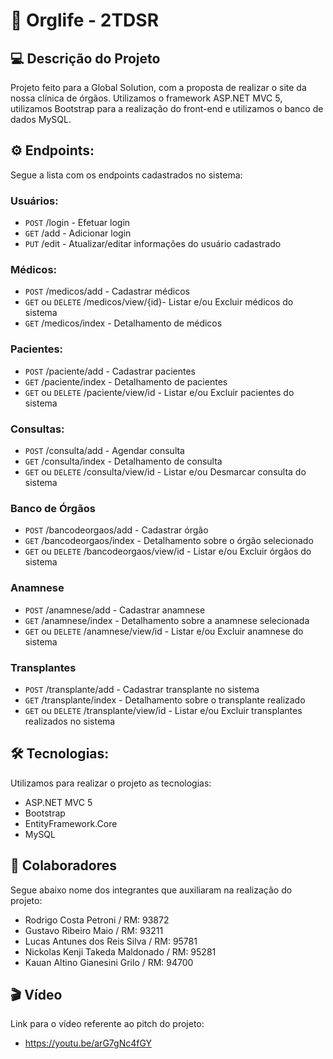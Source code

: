 #  🥼 **Orglife - 2TDSR**

## 💻 Descrição do Projeto
Projeto feito para a Global Solution, com a proposta de realizar o site da nossa clínica de órgãos. Utilizamos o framework ASP.NET MVC 5, utilizamos Bootstrap para a realização do front-end e utilizamos o banco de dados MySQL.

## ⚙️ Endpoints:
Segue a lista com os endpoints cadastrados no sistema:
### Usuários:
* `POST`  /login - Efetuar login
* `GET` /add - Adicionar login
* `PUT` /edit - Atualizar/editar informações do usuário cadastrado
### Médicos:
* `POST` /medicos/add - Cadastrar médicos
* `GET` ou `DELETE` /medicos/view/{id}- Listar e/ou Excluir médicos do sistema
* `GET` /medicos/index - Detalhamento de médicos
### Pacientes:
* `POST` /paciente/add - Cadastrar pacientes
* `GET` /paciente/index - Detalhamento de pacientes
* `GET` ou `DELETE` /paciente/view/id - Listar e/ou Excluir pacientes do sistema
### Consultas:
* `POST` /consulta/add - Agendar consulta
* `GET` /consulta/index - Detalhamento de consulta
* `GET` ou `DELETE` /consulta/view/id - Listar e/ou Desmarcar consulta do sistema
### Banco de Órgãos
* `POST` /bancodeorgaos/add - Cadastrar órgão
* `GET` /bancodeorgaos/index - Detalhamento sobre o órgão selecionado
* `GET` ou `DELETE` /bancodeorgaos/view/id - Listar e/ou Excluir órgãos do sistema
### Anamnese
* `POST` /anamnese/add - Cadastrar anamnese
* `GET` /anamnese/index - Detalhamento sobre a anamnese selecionada
* `GET` ou `DELETE` /anamnese/view/id - Listar e/ou Excluir anamnese do sistema
### Transplantes
* `POST` /transplante/add - Cadastrar transplante no sistema
* `GET` /transplante/index - Detalhamento sobre o transplante realizado
* `GET` ou `DELETE` /transplante/view/id - Listar e/ou Excluir transplantes realizados no sistema


## 🛠 Tecnologias:
Utilizamos para realizar o projeto as tecnologias:
* ASP.NET MVC 5
* Bootstrap
* EntityFramework.Core
* MySQL

## 🦺 Colaboradores
Segue abaixo nome dos integrantes que auxiliaram na realização do projeto:
* Rodrigo Costa Petroni / RM: 93872
* Gustavo Ribeiro Maio / RM: 93211
* Lucas Antunes dos Reis Silva / RM: 95781
* Nickolas Kenji Takeda Maldonado / RM: 95281
* Kauan Altino Gianesini Grilo / RM: 94700

## 🎬 Vídeo
Link para o vídeo referente ao pitch do projeto: 
* https://youtu.be/arG7gNc4fGY

